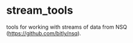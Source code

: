 stream_tools
============

tools for working with streams of data from NSQ (https://github.com/bitly/nsq).
